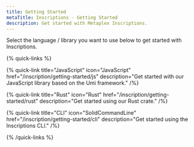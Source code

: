 ```yaml
---
title: Getting Started
metaTitle: Inscriptions - Getting Started
description: Get started with Metaplex Inscriptions.
---
```


Select the language / library you want to use below to get started with Inscriptions.

{% quick-links %}

{% quick-link title="JavaScript" icon="JavaScript" href="/inscription/getting-started/js" description="Get started with our JavaScript library based on the Umi framework." /%}

{% quick-link title="Rust" icon="Rust" href="/inscription/getting-started/rust" description="Get started using our Rust crate." /%}

{% quick-link title="CLI" icon="SolidCommandLine" href="/inscription/getting-started/cli" description="Get started using the Inscriptions CLI." /%}

{% /quick-links %}

